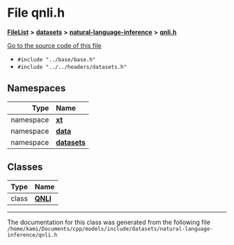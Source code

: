 

# File qnli.h



[**FileList**](files.md) **>** [**datasets**](dir_29ff4802398ba4a572b958e731c7adb4.md) **>** [**natural-language-inference**](dir_cecfbd08ba907cb0c98c6ffe5c1549f6.md) **>** [**qnli.h**](qnli_8h.md)

[Go to the source code of this file](qnli_8h_source.md)



* `#include "../base/base.h"`
* `#include "../../headers/datasets.h"`













## Namespaces

| Type | Name |
| ---: | :--- |
| namespace | [**xt**](namespacext.md) <br> |
| namespace | [**data**](namespacext_1_1data.md) <br> |
| namespace | [**datasets**](namespacext_1_1data_1_1datasets.md) <br> |


## Classes

| Type | Name |
| ---: | :--- |
| class | [**QNLI**](classxt_1_1data_1_1datasets_1_1QNLI.md) <br> |



















































------------------------------
The documentation for this class was generated from the following file `/home/kami/Documents/cpp/models/include/datasets/natural-language-inference/qnli.h`

